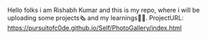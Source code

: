 Hello folks i am Rishabh Kumar and this is my repo, where i will be uploading some projects🗞️ and my learnings🧑‍🎓.
ProjectURL: https://pursuitofc0de.github.io/Self/PhotoGallery/index.html
